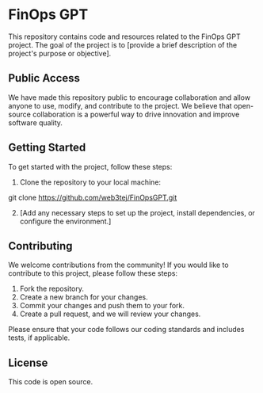 # FinOps GPT

This repository contains code and resources related to the FinOps GPT project. The goal of the project is to [provide a brief description of the project's purpose or objective].

## Public Access

We have made this repository public to encourage collaboration and allow anyone to use, modify, and contribute to the project. We believe that open-source collaboration is a powerful way to drive innovation and improve software quality.

## Getting Started

To get started with the project, follow these steps:

1. Clone the repository to your local machine:

git clone https://github.com/web3tej/FinOpsGPT.git


2. [Add any necessary steps to set up the project, install dependencies, or configure the environment.]

## Contributing

We welcome contributions from the community! If you would like to contribute to this project, please follow these steps:

1. Fork the repository.
2. Create a new branch for your changes.
3. Commit your changes and push them to your fork.
4. Create a pull request, and we will review your changes.

Please ensure that your code follows our coding standards and includes tests, if applicable.

## License

This code is open source.
